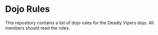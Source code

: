 Dojo Rules
==========

This repository contains a list of dojo rules for the Deadly Vipers dojo. All members should read the rules.

